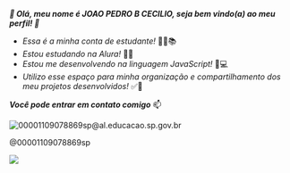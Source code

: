 ***👋 Olá, meu nome é JOAO PEDRO B CECILIO, seja bem vindo(a) ao meu perfil! 👋***
- *Essa é a minha conta de estudante!* 👨‍🎓📚
- *Estou estudando na Alura!* 👩‍💻
- *Estou me desenvolvendo na linguagem JavaScript!* 👀💻
- *Utilizo esse espaço para minha organização e compartilhamento dos meu projetos desenvolvidos!* ✅💯

***Você pode entrar em contato comigo*** 📫

![00001109078869sp@al.educacao.sp.gov.br](link)

@00001109078869sp

![](https://media.tenor.com/6JptszQgCnkAAAAj/text-work.gif)



  


<!---
Joao-PB-Cecilio/Joao-PB-Cecilio is a ✨ special ✨ repository because its `README.md` (this file) appears on your GitHub profile.
You can click the Preview link to take a look at your changes.
--->

